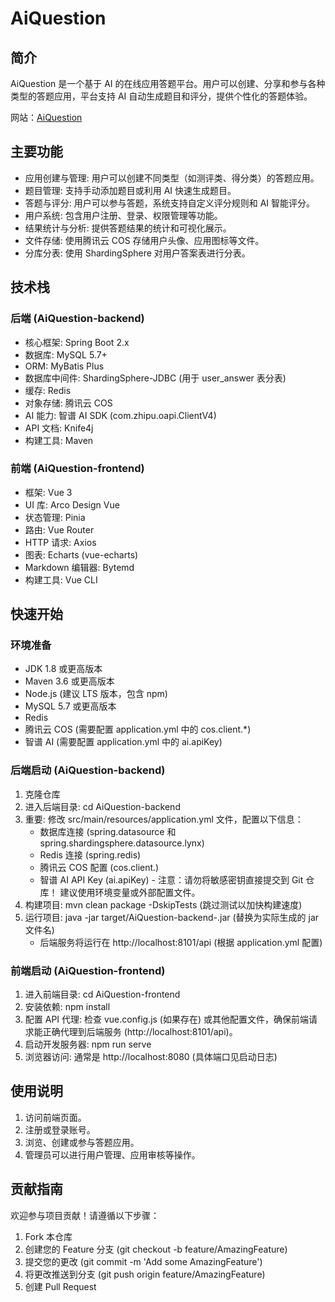 # AiQuestion

## 简介

AiQuestion 是一个基于 AI 的在线应用答题平台。用户可以创建、分享和参与各种类型的答题应用，平台支持 AI
自动生成题目和评分，提供个性化的答题体验。

网站：[AiQuestion](aiquestion.top)

## 主要功能

* 应用创建与管理: 用户可以创建不同类型（如测评类、得分类）的答题应用。
* 题目管理: 支持手动添加题目或利用 AI 快速生成题目。
* 答题与评分: 用户可以参与答题，系统支持自定义评分规则和 AI 智能评分。
* 用户系统: 包含用户注册、登录、权限管理等功能。
* 结果统计与分析: 提供答题结果的统计和可视化展示。
* 文件存储: 使用腾讯云 COS 存储用户头像、应用图标等文件。
* 分库分表: 使用 ShardingSphere 对用户答案表进行分表。

## 技术栈

### 后端 (AiQuestion-backend)

* 核心框架: Spring Boot 2.x
* 数据库: MySQL 5.7+
* ORM: MyBatis Plus
* 数据库中间件: ShardingSphere-JDBC (用于 user_answer 表分表)
* 缓存: Redis
* 对象存储: 腾讯云 COS
* AI 能力: 智谱 AI SDK (com.zhipu.oapi.ClientV4)
* API 文档: Knife4j
* 构建工具: Maven

### 前端 (AiQuestion-frontend)

* 框架: Vue 3
* UI 库: Arco Design Vue
* 状态管理: Pinia
* 路由: Vue Router
* HTTP 请求: Axios
* 图表: Echarts (vue-echarts)
* Markdown 编辑器: Bytemd
* 构建工具: Vue CLI

## 快速开始

### 环境准备

* JDK 1.8 或更高版本
* Maven 3.6 或更高版本
* Node.js (建议 LTS 版本，包含 npm)
* MySQL 5.7 或更高版本
* Redis
* 腾讯云 COS (需要配置 application.yml 中的 cos.client.*)
* 智谱 AI (需要配置 application.yml 中的 ai.apiKey)

### 后端启动 (AiQuestion-backend)

1. 克隆仓库
2. 进入后端目录: cd AiQuestion-backend
3. 重要: 修改 src/main/resources/application.yml 文件，配置以下信息：
   * 数据库连接 (spring.datasource 和 spring.shardingsphere.datasource.lynx)
   * Redis 连接 (spring.redis)
   * 腾讯云 COS 配置 (cos.client.)
   * 智谱 AI API Key (ai.apiKey) - 注意：请勿将敏感密钥直接提交到 Git 仓库！ 建议使用环境变量或外部配置文件。
4. 构建项目: mvn clean package -DskipTests (跳过测试以加快构建速度)
5. 运行项目: java -jar target/AiQuestion-backend-.jar (替换为实际生成的 jar 文件名)
   * 后端服务将运行在 http://localhost:8101/api (根据 application.yml 配置)

### 前端启动 (AiQuestion-frontend)

1. 进入前端目录: cd AiQuestion-frontend
2. 安装依赖: npm install
3. 配置 API 代理: 检查 vue.config.js (如果存在) 或其他配置文件，确保前端请求能正确代理到后端服务
      (http://localhost:8101/api)。
4. 启动开发服务器: npm run serve
5. 浏览器访问: 通常是 http://localhost:8080 (具体端口见启动日志)

## 使用说明

1. 访问前端页面。
2. 注册或登录账号。
3. 浏览、创建或参与答题应用。
4. 管理员可以进行用户管理、应用审核等操作。

## 贡献指南

欢迎参与项目贡献！请遵循以下步骤：

1. Fork 本仓库
2. 创建您的 Feature 分支 (git checkout -b feature/AmazingFeature)
3. 提交您的更改 (git commit -m 'Add some AmazingFeature')
4. 将更改推送到分支 (git push origin feature/AmazingFeature)
5. 创建 Pull Request